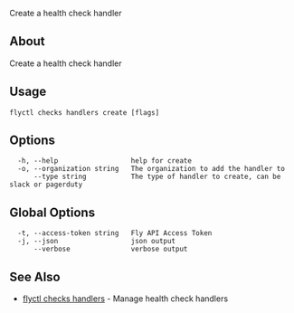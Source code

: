 <p class="font-medium tracking-tight text-gray-400 text-lg -mt-4 mb-9 pb-5 border-b">
  Create a health check handler
</p>

## About

Create a health check handler

## Usage

~~~
flyctl checks handlers create [flags]
~~~

## Options

~~~
  -h, --help                  help for create
  -o, --organization string   The organization to add the handler to
      --type string           The type of handler to create, can be slack or pagerduty
~~~

## Global Options

~~~
  -t, --access-token string   Fly API Access Token
  -j, --json                  json output
      --verbose               verbose output
~~~

## See Also

* [flyctl checks handlers](/docs/flyctl/checks-handlers/)	 - Manage health check handlers

